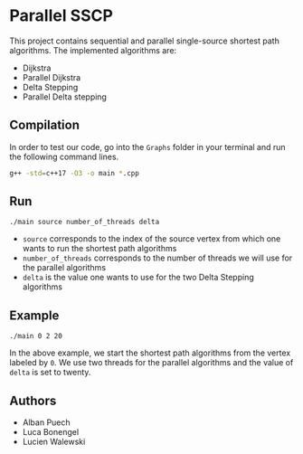 # Parallel SSCP

This project contains sequential and parallel single-source shortest path algorithms.
The implemented algorithms are:
- Dijkstra
- Parallel Dijkstra
- Delta Stepping
- Parallel Delta stepping 


## Compilation

In order to test our code, go into the ```Graphs``` folder in your terminal and run the following command lines.

```bash
g++ -std=c++17 -O3 -o main *.cpp
```


## Run 
```
./main source number_of_threads delta 
```

- ```source``` corresponds to the index of the source vertex from which one wants to run the shortest path algorithms
- ```number_of_threads``` corresponds to the number of threads we will use for the parallel algorithms
- ```delta``` is the value one wants to use for the two Delta Stepping algorithms

## Example 
```
./main 0 2 20
```
In the above example, we start the shortest path algorithms from the vertex labeled by ```0```. We use two threads for the parallel algorithms and the value of ```delta``` is set to twenty.

## Authors
- Alban Puech
- Luca Bonengel
- Lucien Walewski
